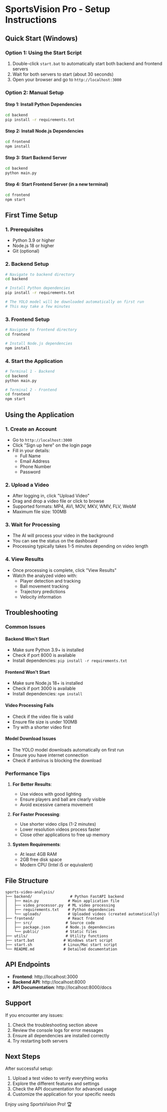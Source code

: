# SportsVision Pro - Setup Instructions

## Quick Start (Windows)

### Option 1: Using the Start Script
1. Double-click `start.bat` to automatically start both backend and frontend servers
2. Wait for both servers to start (about 30 seconds)
3. Open your browser and go to `http://localhost:3000`

### Option 2: Manual Setup

#### Step 1: Install Python Dependencies
```bash
cd backend
pip install -r requirements.txt
```

#### Step 2: Install Node.js Dependencies
```bash
cd frontend
npm install
```

#### Step 3: Start Backend Server
```bash
cd backend
python main.py
```

#### Step 4: Start Frontend Server (in a new terminal)
```bash
cd frontend
npm start
```

## First Time Setup

### 1. Prerequisites
- Python 3.9 or higher
- Node.js 18 or higher
- Git (optional)

### 2. Backend Setup
```bash
# Navigate to backend directory
cd backend

# Install Python dependencies
pip install -r requirements.txt

# The YOLO model will be downloaded automatically on first run
# This may take a few minutes
```

### 3. Frontend Setup
```bash
# Navigate to frontend directory
cd frontend

# Install Node.js dependencies
npm install
```

### 4. Start the Application
```bash
# Terminal 1 - Backend
cd backend
python main.py

# Terminal 2 - Frontend
cd frontend
npm start
```

## Using the Application

### 1. Create an Account
- Go to `http://localhost:3000`
- Click "Sign up here" on the login page
- Fill in your details:
  - Full Name
  - Email Address
  - Phone Number
  - Password

### 2. Upload a Video
- After logging in, click "Upload Video"
- Drag and drop a video file or click to browse
- Supported formats: MP4, AVI, MOV, MKV, WMV, FLV, WebM
- Maximum file size: 100MB

### 3. Wait for Processing
- The AI will process your video in the background
- You can see the status on the dashboard
- Processing typically takes 1-5 minutes depending on video length

### 4. View Results
- Once processing is complete, click "View Results"
- Watch the analyzed video with:
  - Player detection and tracking
  - Ball movement tracking
  - Trajectory predictions
  - Velocity information

## Troubleshooting

### Common Issues

#### Backend Won't Start
- Make sure Python 3.9+ is installed
- Check if port 8000 is available
- Install dependencies: `pip install -r requirements.txt`

#### Frontend Won't Start
- Make sure Node.js 18+ is installed
- Check if port 3000 is available
- Install dependencies: `npm install`

#### Video Processing Fails
- Check if the video file is valid
- Ensure file size is under 100MB
- Try with a shorter video first

#### Model Download Issues
- The YOLO model downloads automatically on first run
- Ensure you have internet connection
- Check if antivirus is blocking the download

### Performance Tips

1. **For Better Results**:
   - Use videos with good lighting
   - Ensure players and ball are clearly visible
   - Avoid excessive camera movement

2. **For Faster Processing**:
   - Use shorter video clips (1-2 minutes)
   - Lower resolution videos process faster
   - Close other applications to free up memory

3. **System Requirements**:
   - At least 4GB RAM
   - 2GB free disk space
   - Modern CPU (Intel i5 or equivalent)

## File Structure

```
sports-video-analysis/
├── backend/                 # Python FastAPI backend
│   ├── main.py             # Main application file
│   ├── video_processor.py  # ML video processing
│   ├── requirements.txt    # Python dependencies
│   └── uploads/            # Uploaded videos (created automatically)
├── frontend/               # React frontend
│   ├── src/               # Source code
│   ├── package.json       # Node.js dependencies
│   └── public/            # Static files
├── utils/                 # Utility functions
├── start.bat             # Windows start script
├── start.sh              # Linux/Mac start script
└── README.md             # Detailed documentation
```

## API Endpoints

- **Frontend**: http://localhost:3000
- **Backend API**: http://localhost:8000
- **API Documentation**: http://localhost:8000/docs

## Support

If you encounter any issues:
1. Check the troubleshooting section above
2. Review the console logs for error messages
3. Ensure all dependencies are installed correctly
4. Try restarting both servers

## Next Steps

After successful setup:
1. Upload a test video to verify everything works
2. Explore the different features and settings
3. Check the API documentation for advanced usage
4. Customize the application for your specific needs

Enjoy using SportsVision Pro! 🏆
